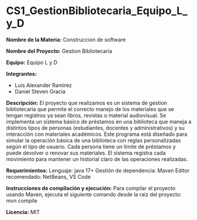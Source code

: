 # CS1_GestionBibliotecaria_Equipo_L_y_D

**Nombre de la Materia:** Construccion de software

**Nombre del Proyecto:** Gestion Bibliotecaria

**Equipo:** Equipo L y D

**Integrantes:**
* Luis Alexander Ramirez
* Daniel Steven Gracia

**Descripción:**
El proyecto que realizamos es un sistema de gestion bibliotecaria que permite el correcto manejo de los materiales que se tengan registros ya sean libros, revistas o material audiovisual.
Se implementa un sistema básico de préstamos en una biblioteca que maneja a distintos tipos de personas (estudiantes, docentes y administrativos) y su interacción con materiales académicos. Este programa está diseñado para simular la operación básica de una biblioteca con reglas personalizadas según el tipo de usuario. Cada persona tiene un límite de préstamos y puede devolver o renovar sus materiales. El sistema registra cada movimiento para mantener un historial claro de las operaciones realizadas.

**Requerimientos:**
Lenguaje: java 17+
Gestión de dependencia: Maven
Editor recomendado: NetBeans, VS Code 
 
**Instrucciones de compilación y ejecución:**
Para compilar el proyecto usando Maven, ejecuta el siguiente comando desde la raíz del proyecto: mvn compile

**Licencia:** MIT
